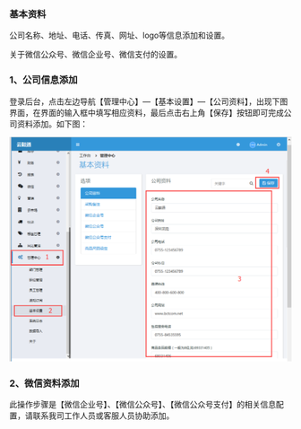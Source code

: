 ### 基本资料

公司名称、地址、电话、传真、网址、logo等信息添加和设置。

关于微信公众号、微信企业号、微信支付的设置。

### 1、公司信息添加

登录后台，点击左边导航【管理中心】—【基本设置】—【公司资料】，出现下图界面，在界面的输入框中填写相应资料，最后点击右上角【保存】按钮即可完成公司资料添加。如下图：

![](/assets/公司信息添加.png)

### 2、微信资料添加

此操作步骤是【微信企业号】、【微信公众号】、【微信公众号支付】的相关信息配置，请联系我司工作人员或客服人员协助添加。

